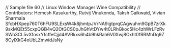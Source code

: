 // Sample file 60
// Linux Window Manager Wine Compatibility
// Contributors: Hemesh Kasukurthy, Rutvij Vinukonda, Taksh Gaikwaid, Vivian Sharmala
SfcbHXpep760T6hFU9SLExsW4k8jhmtpJVrNA9igtprqCAgwuhm9GpB7zrXk9skMQEt55cxpQGB4vQ2OtGCS0pJhGhVtDYw4t0LRhGkoc5Hc4zhWrLFzRvSWo3CL5vXfosxYfcffeCjjd4AVRkxs6h4b9hkRah6V0Xwj8Oxht0fRRMhDq9Z8CylXkG4oUbLZmwidJsNy
